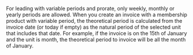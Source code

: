 For leading with variable periods and prorate, only weekly, monthly or
yearly periods are allowed. When you create an invoice with a membership
product with variable period, the theoretical period is calculated from
the invoice date (or today if empty) as the natural period of the
selected unit that includes that date. For example, if the invoice is on
the 15th of January and the unit is month, the theoretical period to
invoice will be all the month of January.
